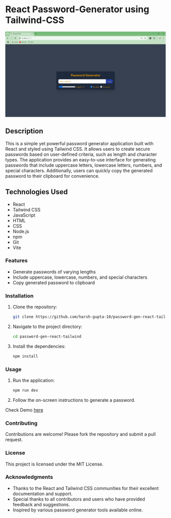 # React Password-Generator using Tailwind-CSS

![Password Generator](public/image.png)

## Description

This is a simple yet powerful password generator application built with React and styled using Tailwind CSS. It allows users to create secure passwords based on user-defined criteria, such as length and character types. The application provides an easy-to-use interface for generating passwords that include uppercase letters, lowercase letters, numbers, and special characters. Additionally, users can quickly copy the generated password to their clipboard for convenience.

## Technologies Used

- React
- Tailwind CSS
- JavaScript
- HTML
- CSS
- Node.js
- npm
- Git
- Vite

### Features

- Generate passwords of varying lengths
- Include uppercase, lowercase, numbers, and special characters
- Copy generated password to clipboard

### Installation

1. Clone the repository:

    ```sh
    git clone https://github.com/harsh-gupta-10/password-gen-react-tailwind.git
    ```

2. Navigate to the project directory:

    ```sh
    cd password-gen-react-tailwind
    ```

3. Install the dependencies:

    ```sh
    npm install
    ```

### Usage

1. Run the application:

    ```sh
    npm run dev
    ```

2. Follow the on-screen instructions to generate a password.

Check Demo <a href="https://password-gen-react-tailwind-gold.vercel.app/" target="_blank" rel="noopener noreferrer">
  here
</a>


### Contributing

Contributions are welcome! Please fork the repository and submit a pull request.

### License

This project is licensed under the MIT License.

### Acknowledgments

- Thanks to the React and Tailwind CSS communities for their excellent documentation and support.
- Special thanks to all contributors and users who have provided feedback and suggestions.
- Inspired by various password generator tools available online.

